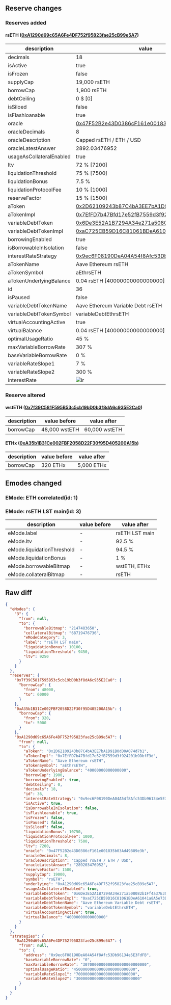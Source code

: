 ## Reserve changes

### Reserves added

#### rsETH ([0xA1290d69c65A6Fe4DF752f95823fae25cB99e5A7](https://etherscan.io/address/0xA1290d69c65A6Fe4DF752f95823fae25cB99e5A7))

| description | value |
| --- | --- |
| decimals | 18 |
| isActive | true |
| isFrozen | false |
| supplyCap | 19,000 rsETH |
| borrowCap | 1,900 rsETH |
| debtCeiling | 0 $ [0] |
| isSiloed | false |
| isFlashloanable | true |
| oracle | [0x47F52B2e43D0386cF161e001835b03Ad49889e3b](https://etherscan.io/address/0x47F52B2e43D0386cF161e001835b03Ad49889e3b) |
| oracleDecimals | 8 |
| oracleDescription | Capped rsETH / ETH / USD |
| oracleLatestAnswer | 2892.03476952 |
| usageAsCollateralEnabled | true |
| ltv | 72 % [7200] |
| liquidationThreshold | 75 % [7500] |
| liquidationBonus | 7.5 % |
| liquidationProtocolFee | 10 % [1000] |
| reserveFactor | 15 % [1500] |
| aToken | [0x2D62109243b87C4bA3EE7bA1D91B0dD0A074d7b1](https://etherscan.io/address/0x2D62109243b87C4bA3EE7bA1D91B0dD0A074d7b1) |
| aTokenImpl | [0x7EfFD7b47Bfd17e52fB7559d3f924201b9DbfF3d](https://etherscan.io/address/0x7EfFD7b47Bfd17e52fB7559d3f924201b9DbfF3d) |
| variableDebtToken | [0x6De3E52A1B7294A34e271a508082b1Ff4a37E30e](https://etherscan.io/address/0x6De3E52A1B7294A34e271a508082b1Ff4a37E30e) |
| variableDebtTokenImpl | [0xaC725CB59D16C81061BDeA61041a8A5e73DA9EC6](https://etherscan.io/address/0xaC725CB59D16C81061BDeA61041a8A5e73DA9EC6) |
| borrowingEnabled | true |
| isBorrowableInIsolation | false |
| interestRateStrategy | [0x9ec6F08190DeA04A54f8Afc53Db96134e5E3FdFB](https://etherscan.io/address/0x9ec6F08190DeA04A54f8Afc53Db96134e5E3FdFB) |
| aTokenName | Aave Ethereum rsETH |
| aTokenSymbol | aEthrsETH |
| aTokenUnderlyingBalance | 0.04 rsETH [40000000000000000] |
| id | 36 |
| isPaused | false |
| variableDebtTokenName | Aave Ethereum Variable Debt rsETH |
| variableDebtTokenSymbol | variableDebtEthrsETH |
| virtualAccountingActive | true |
| virtualBalance | 0.04 rsETH [40000000000000000] |
| optimalUsageRatio | 45 % |
| maxVariableBorrowRate | 307 % |
| baseVariableBorrowRate | 0 % |
| variableRateSlope1 | 7 % |
| variableRateSlope2 | 300 % |
| interestRate | ![ir](https://dash.onaave.com/api/static?variableRateSlope1=70000000000000000000000000&variableRateSlope2=3000000000000000000000000000&optimalUsageRatio=450000000000000000000000000&baseVariableBorrowRate=0&maxVariableBorrowRate=3070000000000000000000000000) |


### Reserve altered

#### wstETH ([0x7f39C581F595B53c5cb19bD0b3f8dA6c935E2Ca0](https://etherscan.io/address/0x7f39C581F595B53c5cb19bD0b3f8dA6c935E2Ca0))

| description | value before | value after |
| --- | --- | --- |
| borrowCap | 48,000 wstETH | 60,000 wstETH |


#### ETHx ([0xA35b1B31Ce002FBF2058D22F30f95D405200A15b](https://etherscan.io/address/0xA35b1B31Ce002FBF2058D22F30f95D405200A15b))

| description | value before | value after |
| --- | --- | --- |
| borrowCap | 320 ETHx | 5,000 ETHx |


## Emodes changed

### EMode: ETH correlated(id: 1)



### EMode: rsETH LST main(id: 3)

| description | value before | value after |
| --- | --- | --- |
| eMode.label | - | rsETH LST main |
| eMode.ltv | - | 92.5 % |
| eMode.liquidationThreshold | - | 94.5 % |
| eMode.liquidationBonus | - | 1 % |
| eMode.borrowableBitmap | - | wstETH, ETHx |
| eMode.collateralBitmap | - | rsETH |


## Raw diff

```json
{
  "eModes": {
    "3": {
      "from": null,
      "to": {
        "borrowableBitmap": "2147483650",
        "collateralBitmap": "68719476736",
        "eModeCategory": 3,
        "label": "rsETH LST main",
        "liquidationBonus": 10100,
        "liquidationThreshold": 9450,
        "ltv": 9250
      }
    }
  },
  "reserves": {
    "0x7f39C581F595B53c5cb19bD0b3f8dA6c935E2Ca0": {
      "borrowCap": {
        "from": 48000,
        "to": 60000
      }
    },
    "0xA35b1B31Ce002FBF2058D22F30f95D405200A15b": {
      "borrowCap": {
        "from": 320,
        "to": 5000
      }
    },
    "0xA1290d69c65A6Fe4DF752f95823fae25cB99e5A7": {
      "from": null,
      "to": {
        "aToken": "0x2D62109243b87C4bA3EE7bA1D91B0dD0A074d7b1",
        "aTokenImpl": "0x7EfFD7b47Bfd17e52fB7559d3f924201b9DbfF3d",
        "aTokenName": "Aave Ethereum rsETH",
        "aTokenSymbol": "aEthrsETH",
        "aTokenUnderlyingBalance": "40000000000000000",
        "borrowCap": 1900,
        "borrowingEnabled": true,
        "debtCeiling": 0,
        "decimals": 18,
        "id": 36,
        "interestRateStrategy": "0x9ec6F08190DeA04A54f8Afc53Db96134e5E3FdFB",
        "isActive": true,
        "isBorrowableInIsolation": false,
        "isFlashloanable": true,
        "isFrozen": false,
        "isPaused": false,
        "isSiloed": false,
        "liquidationBonus": 10750,
        "liquidationProtocolFee": 1000,
        "liquidationThreshold": 7500,
        "ltv": 7200,
        "oracle": "0x47F52B2e43D0386cF161e001835b03Ad49889e3b",
        "oracleDecimals": 8,
        "oracleDescription": "Capped rsETH / ETH / USD",
        "oracleLatestAnswer": "289203476952",
        "reserveFactor": 1500,
        "supplyCap": 19000,
        "symbol": "rsETH",
        "underlying": "0xA1290d69c65A6Fe4DF752f95823fae25cB99e5A7",
        "usageAsCollateralEnabled": true,
        "variableDebtToken": "0x6De3E52A1B7294A34e271a508082b1Ff4a37E30e",
        "variableDebtTokenImpl": "0xaC725CB59D16C81061BDeA61041a8A5e73DA9EC6",
        "variableDebtTokenName": "Aave Ethereum Variable Debt rsETH",
        "variableDebtTokenSymbol": "variableDebtEthrsETH",
        "virtualAccountingActive": true,
        "virtualBalance": "40000000000000000"
      }
    }
  },
  "strategies": {
    "0xA1290d69c65A6Fe4DF752f95823fae25cB99e5A7": {
      "from": null,
      "to": {
        "address": "0x9ec6F08190DeA04A54f8Afc53Db96134e5E3FdFB",
        "baseVariableBorrowRate": "0",
        "maxVariableBorrowRate": "3070000000000000000000000000",
        "optimalUsageRatio": "450000000000000000000000000",
        "variableRateSlope1": "70000000000000000000000000",
        "variableRateSlope2": "3000000000000000000000000000"
      }
    }
  }
}
```